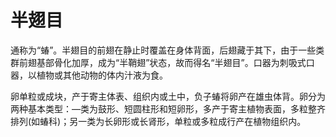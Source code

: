 # 半翅目

通称为“蝽”。半翅目的前翅在静止时覆盖在身体背面，后翅藏于其下，由于一些类群前翅基部骨化加厚，成为“半鞘翅”状态，故而得名“半翅目”。口器为刺吸式口器，以植物或其他动物的体内汁液为食。

卵单粒或成块，产于寄主体表、组织内或土中，负子蝽将卵产在雄虫体背。卵分为两种基本类型：—类为鼓形、短圆柱形和短卵形，多产于寄主植物表面，多粒整齐排列(如蝽科)；另一类为长卵形或长肾形，单粒或多粒成行产在植物组织内。
